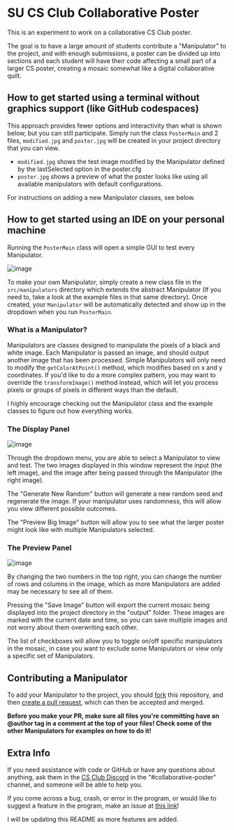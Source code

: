# SU CS Club Collaborative Poster

This is an experiment to work on a collaborative CS Club poster.

The goal is to have a large amount of students contribute a "Manipulator" to the project, and with enough submissions, a poster can be divided up into sections and each student will have their code affecting a small part of a larger CS poster, creating a mosaic somewhat like a digital collaborative quilt.

## How to get started using a terminal without graphics support (like GitHub codespaces)

This approach provides fewer options and interactivity than what is shown below, but you can still participate.
Simply run the class `PosterMain` and 2 files, `modified.jpg` and `poster.jpg` will be created in your project directory that you can view.
* `modified.jpg` shows the test image modified by the Manipulator defined by the lastSelected option in the poster.cfg
* `poster.jpg` shows a preview of what the poster looks like using all available manipulators with default configurations.
 
For instructions on adding a new Manipulator classes, see below.

## How to get started using an IDE on your personal machine

Running the `PosterMain` class will open a simple GUI to test every Manipulator. 

![image](https://user-images.githubusercontent.com/53229958/218334434-55e5594f-c946-46f8-ae6b-273463130594.png)

To make your own Manipulator, simply create a new class file in the `src/manipulators` directory which extends the abstract Manipulator (If you need to, take a look at the example files in that same directory). Once created, your `Manipulator` will be automatically detected and show up in the dropdown when you run `PosterMain`.

### What is a Manipulator?
Manipulators are classes designed to manipulate the pixels of a black and white image. Each Manipulator is passed an image, and should output another image that has been processed. Simple Manipulators will only need to modify the `getColorAtPoint()` method, which modifies based on x and y coordinates. If you'd like to do a more complex pattern, you may want to override the `transformImage()` method instead, which will let you process pixels or groups of pixels in different ways than the default. 

I highly encourage checking out the Manipulator class and the example classes to figure out how everything works.

### The Display Panel
![image](https://user-images.githubusercontent.com/53229958/218334450-17a744af-281c-47f9-beac-3116674e30c5.png)

Through the dropdown menu, you are able to select a Manipulator to view and test. The two images displayed in this window represent the input (the left image), and the image after being passed through the Manipulator (the right image).

The "Generate New Random" button will generate a new random seed and regenerate the image. If your manipulator uses randomness, this will allow you view different possible outcomes.

The "Preview Big Image" button will allow you to see what the larger poster might look like with multiple Manipulators selected.

### The Preview Panel
![image](https://user-images.githubusercontent.com/53229958/218334496-452d118b-04f7-4ab6-8594-43cee184fffc.png)

By changing the two numbers in the top right, you can change the number of rows and columns in the image, which as more Manipulators are added may be necessary to see all of them.

Pressing the "Save Image" button will export the current mosaic being displayed into the project directory in the "output" folder. These images are marked with the current date and time, so you can save multiple images and not worry about them overwriting each other.

The list of checkboxes will allow you to toggle on/off specific manipulators in the mosaic, in case you want to exclude some Manipulators or view only a specific set of Manipulators.

## Contributing a Manipulator
To add your Manipulator to the project, you should [fork](https://docs.github.com/en/get-started/quickstart/fork-a-repo) this repository, and then [create a pull request](https://docs.github.com/en/pull-requests/collaborating-with-pull-requests/proposing-changes-to-your-work-with-pull-requests/creating-a-pull-request), which can then be accepted and merged.

**Before you make your PR, make sure all files you're committing have an @author tag in a comment at the top of your files! Check some of the other Manipulators for examples on how to do it!**

## Extra Info

If you need assistance with code or GitHub or have any questions about anything, ask them in the [CS Club Discord](https://discord.gg/629fkuKAC3) in the "#collaborative-poster" channel, and someone will be able to help you.

If you come across a bug, crash, or error in the program, or would like to suggest a feature in the program, make an issue at [this link](https://github.com/SU-CS-Club/CollaborativePoster/issues/new)!

I will be updating this README as more features are added.
